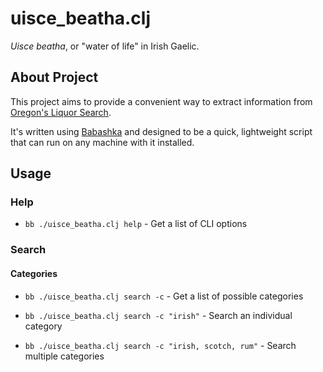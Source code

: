 # uisce_beatha.clj
_Uisce beatha_, or "water of life" in Irish Gaelic.


## About Project
This project aims to provide a convenient way to extract information from
[Oregon's Liquor Search](http://oregonliquorsearch.com).

It's written using [Babashka](https://babashka.org/) and designed
to be a quick, lightweight script that can run on any machine with it installed.


## Usage

### Help
* `bb ./uisce_beatha.clj help` - Get a list of CLI options

### Search

#### Categories
* `bb ./uisce_beatha.clj search -c` - Get a list of possible categories

* `bb ./uisce_beatha.clj search -c "irish"` - Search an individual category

* `bb ./uisce_beatha.clj search -c "irish, scotch, rum"` - Search multiple categories
